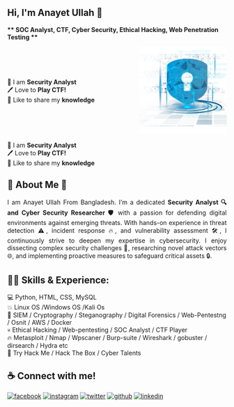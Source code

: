 ## Hi, I'm Anayet Ullah 👋 
<p><b align="center"> ** SOC Analyst, CTF, Cyber Security, Ethical Hacking, Web Penetration Testing ** </b></p>


<!-- Flexbox Container -->
<div style="display: flex; align-items: center; justify-content: space-between;">

  <!-- Left Section: Content -->
  <div style="flex: 1; padding-right: 20px;">
    <p>
      👑 I am <b>Security Analyst </b><br>
      🖊️ Love to <b>Play CTF!</b><br>
      🎤 Like to share my <b>knowledge</b>
    </p>
  </div>

  <!-- Right Section: Image -->
  <div style="flex: 1; text-align: right;">
    <img src="https://github.com/anayetullahefty/Resources-for-Beginner-Bug-Bounty-Hunters/blob/master/%E2%80%94Pngtree%E2%80%94cyber%20security%20digital%20light%20effect_6810544.png" alt="Your Image" width="200"/>
  </div>

</div>



<p>
👑 I am <b>Security Analyst </b><br>
🖊️ Love to <b>Play CTF!</b><br>
🎤 Like to share my <b>knowledge</b></p>

## 🚀 About Me 👼
<p align="justify">I am Anayet Ullah From Bangladesh. I’m a dedicated <b> Security Analyst 🔍 and Cyber Security Researcher 🛡️ </b> with a passion for defending digital environments against emerging threats. With hands-on experience in threat detection ⚠️, incident response 🔥, and vulnerability assessment 🛠️, I continuously strive to deepen my expertise in cybersecurity. I enjoy dissecting complex security challenges 🧠, researching novel attack vectors 🌐, and implementing proactive measures to safeguard critical assets 🔒. </p>

## 👨‍💻 Skills & Experience:
<p>
💻 Python, HTML, CSS, MySQL <br>
💥 Linux OS /Windows OS /Kali Os <br>
💪 SIEM / Cryptography / Steganography / Digital Forensics / Web-Pentestng / Osnit / AWS / Docker <br>
💀 Ethical Hacking / Web-pentesting / SOC Analyst / CTF Player <br>
🔥 Metasploit / Nmap / Wpscaner / Burp-suite / Wireshark / gobuster / dirsearch / Hydra etc <br>
👀 Try Hack Me / Hack The Box / Cyber Talents <br> 

</p>


<h2 align="left">☕ Connect with me!</h2> 


<p dir="auto"><a href="https://www.facebook.com/mohammad.a.u.efty/" rel="nofollow"><img src="https://raw.githubusercontent.com/rahuldkjain/github-profile-readme-generator/master/src/images/icons/Social/facebook.svg" alt="facebook" height="40" style="max-width: 100%;"></a>
  <a href="https://www.instagram.com/mohammad_a_u_efty/" rel="nofollow"><img src="https://raw.githubusercontent.com/rahuldkjain/github-profile-readme-generator/master/src/images/icons/Social/instagram.svg" alt="instagram" height="40" style="max-width: 100%;"></a>  
  <a href="https://twitter.com/anayet_efty" rel="nofollow">
  <img src="https://raw.githubusercontent.com/rahuldkjain/github-profile-readme-generator/master/src/images/icons/Social/twitter.svg" alt="twitter" height="40" style="max-width: 100%;"></a>  
  <a href="https://github.com/anayetullahefty">
  <img src="https://raw.githubusercontent.com/rahuldkjain/github-profile-readme-generator/refs/heads/master/src/images/icons/Social/github.svg" alt="github" height="40" style="max-width: 100%;"></a>
  <a href="https://www.linkedin.com/in/anayetullahefty/" rel="nofollow"><img src="https://raw.githubusercontent.com/rahuldkjain/github-profile-readme-generator/master/src/images/icons/Social/linked-in-alt.svg" alt="linkedin" height="40" style="max-width: 100%;"></a></p>

